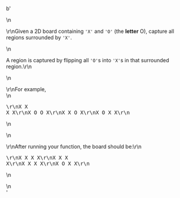 b'<div class="question-description">\n<p><p>\r\nGiven a 2D board containing <code>\'X\'</code> and <code>\'O\'</code> (the <b>letter</b> O), capture all regions surrounded by <code>\'X\'</code>.</p>\n<p>A region is captured by flipping all <code>\'O\'</code>s into <code>\'X\'</code>s in that surrounded region.\r\n</p>\n<p>\r\nFor example,<br/>\n<pre>\r\nX X X X\r\nX O O X\r\nX X O X\r\nX O X X\r\n</pre>\n</p>\n<p>\r\nAfter running your function, the board should be:\r\n<pre>\r\nX X X X\r\nX X X X\r\nX X X X\r\nX O X X\r\n</pre>\n</p></p>\n</div>'